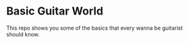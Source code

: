 # Basic Guitar World

This repo shows you some of the basics that every wanna be guitarist should know.